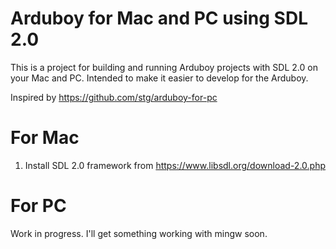 Arduboy for Mac and PC using SDL 2.0
============

This is a project for building and running Arduboy projects with SDL 2.0 on your Mac and PC.  Intended to make it easier to develop for the Arduboy.

Inspired by https://github.com/stg/arduboy-for-pc

For Mac
============
1. Install SDL 2.0 framework from https://www.libsdl.org/download-2.0.php

For PC
============
Work in progress.  I'll get something working with mingw soon.
